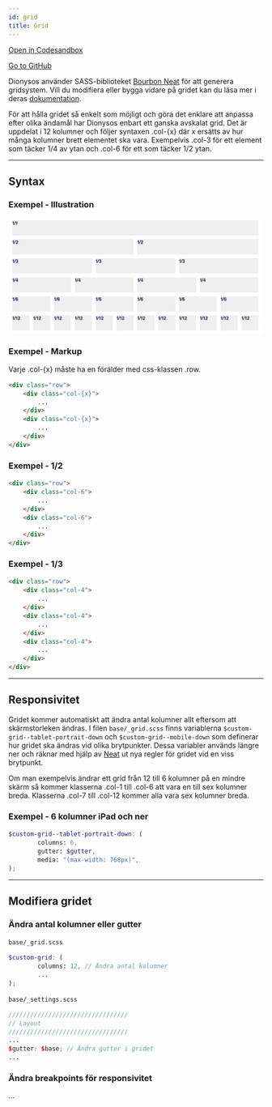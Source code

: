 ```yaml
---
id: grid
title: Grid
---
```

[Open in Codesandbox](https://codesandbox.io/s/github/DanielJohnsson87/raket-factory/tree/dionysos-grid-example/dionysos)

[Go to GitHub](https://github.com/DanielJohnsson87/raket-factory/tree/master/dionysos)

Dionysos använder SASS-biblioteket [Bourbon Neat](https://neat.bourbon.io/) för att generera gridsystem.
Vill du modifiera eller bygga vidare på gridet kan du läsa mer i deras [dokumentation](https://neat.bourbon.io/docs/latest/).

För att hålla gridet så enkelt som möjligt och göra det enklare att anpassa efter olika ändamål har Dionysos enbart ett ganska avskalat grid. Det är uppdelat i 12 kolumner och följer syntaxen .col-{x} där x ersätts av hur många kolumner brett elementet ska vara. Exempelvis .col-3 för ett element som täcker 1/4 av ytan och .col-6 för ett som täcker 1/2 ytan.

---
## Syntax

### Exempel - Illustration
![Layout illustration](assets/grid-illustration.png)

### Exempel - Markup
Varje .col-{x} måste ha en förälder med css-klassen .row.

```html
<div class="row">
	<div class="col-{x}">
        ...
    </div>
	<div class="col-{x}">
        ...
    </div>
</div>
```


### Exempel - 1/2

```html
<div class="row">
    <div class="col-6">
        ...
    </div>
    <div class="col-6">
        ...
    </div>
</div>
```

### Exempel - 1/3

```html
<div class="row">
    <div class="col-4">
        ...
    </div>
    <div class="col-4">
        ...
    </div>
    <div class="col-4">
        ...
    </div>
</div>
```


---
## Responsivitet
Gridet kommer automatiskt att ändra antal kolumner allt eftersom att skärmstorleken ändras. I filen `base/_grid.scss` finns variablerna `$custom-grid--tablet-portrait-down` och `$custom-grid--mobile-down` som definerar hur gridet ska ändras vid olika brytpunkter. Dessa variabler används längre ner och räknar med hjälp av [Neat](https://neat.bourbon.io/) ut nya regler för gridet vid en viss brytpunkt. 

Om man exempelvis ändrar ett grid från 12 till 6 kolumner på en mindre skärm så kommer klasserna .col-1 till .col-6 att vara en till sex kolumner breda. Klasserna .col-7 till .col-12 kommer alla vara sex kolumner breda. 

### Exempel - 6 kolumner iPad och ner
```scss
$custom-grid--tablet-portrait-down: (
        columns: 6,
        gutter: $gutter,
        media: "(max-width: 768px)",
);
```
---
## Modifiera gridet


### Ändra antal kolumner eller gutter

`base/_grid.scss`
```scss
$custom-grid: (
        columns: 12, // Ändra antal kolumner
        ...
);

```

`base/_settings.scss`
```scss
/////////////////////////////////
// Layout
/////////////////////////////////
...
$gutter: $base; // Ändra gutter i gridet
...

```


### Ändra breakpoints för responsivitet
...


